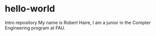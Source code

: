 # hello-world
Intro repository 
My name is Robert Haire, I am a junior in the Compter Engineering program at FAU.

